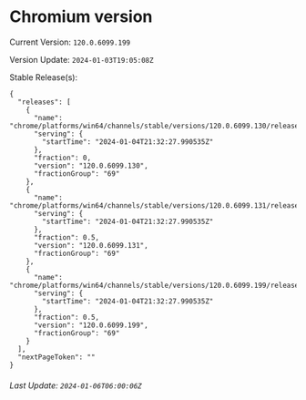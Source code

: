 # Chromium version

Current Version: `120.0.6099.199`

Version Update: `2024-01-03T19:05:08Z`

Stable Release(s):
```
{
  "releases": [
    {
      "name": "chrome/platforms/win64/channels/stable/versions/120.0.6099.130/releases/1704403947",
      "serving": {
        "startTime": "2024-01-04T21:32:27.990535Z"
      },
      "fraction": 0,
      "version": "120.0.6099.130",
      "fractionGroup": "69"
    },
    {
      "name": "chrome/platforms/win64/channels/stable/versions/120.0.6099.131/releases/1704403947",
      "serving": {
        "startTime": "2024-01-04T21:32:27.990535Z"
      },
      "fraction": 0.5,
      "version": "120.0.6099.131",
      "fractionGroup": "69"
    },
    {
      "name": "chrome/platforms/win64/channels/stable/versions/120.0.6099.199/releases/1704403947",
      "serving": {
        "startTime": "2024-01-04T21:32:27.990535Z"
      },
      "fraction": 0.5,
      "version": "120.0.6099.199",
      "fractionGroup": "69"
    }
  ],
  "nextPageToken": ""
}
```

###### Last Update: `2024-01-06T06:00:06Z`
        